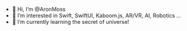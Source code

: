 - 👋 Hi, I’m @AronMoss
- 👀 I’m interested in Swift, SwiftUI, Kaboom.js, AR/VR, AI, Robotics ...
- 🌱 I’m currently learning the secret of universe!

<!---
AronMoss/AronMoss is a ✨ special ✨ repository because its `README.md` (this file) appears on your GitHub profile.
You can click the Preview link to take a look at your changes.
--->
